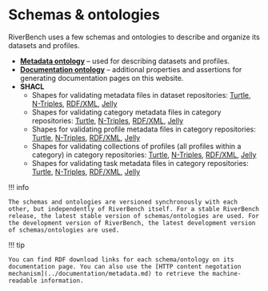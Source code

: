 # Schemas & ontologies

RiverBench uses a few schemas and ontologies to describe and organize its datasets and profiles.

* **[Metadata ontology](metadata.md)** – used for describing datasets and profiles.
* **[Documentation ontology](documentation.md)** – additional properties and assertions for generating documentation pages on this website.
* **SHACL**
    * Shapes for validating metadata files in dataset repositories: [Turtle](https://w3id.org/riverbench/schema/dataset-shacl.ttl), [N-Triples](https://w3id.org/riverbench/schema/dataset-shacl.nt), [RDF/XML](https://w3id.org/riverbench/schema/dataset-shacl.rdf), [Jelly](https://w3id.org/riverbench/schema/dataset-shacl.jelly)
    * Shapes for validating category metadata files in category repositories: [Turtle](https://w3id.org/riverbench/schema/category-shacl.ttl), [N-Triples](https://w3id.org/riverbench/schema/category-shacl.nt), [RDF/XML](https://w3id.org/riverbench/schema/category-shacl.rdf), [Jelly](https://w3id.org/riverbench/schema/category-shacl.jelly)
    * Shapes for validating profile metadata files in category repositories: [Turtle](https://w3id.org/riverbench/schema/profile-shacl.ttl), [N-Triples](https://w3id.org/riverbench/schema/profile-shacl.nt), [RDF/XML](https://w3id.org/riverbench/schema/profile-shacl.rdf), [Jelly](https://w3id.org/riverbench/schema/profile-shacl.jelly)
    * Shapes for validating collections of profiles (all profiles within a category) in category repositories: [Turtle](https://w3id.org/riverbench/schema/profile-collection-shacl.ttl), [N-Triples](https://w3id.org/riverbench/schema/profile-collection-shacl.nt), [RDF/XML](https://w3id.org/riverbench/schema/profile-collection-shacl.rdf), [Jelly](https://w3id.org/riverbench/schema/profile-collection-shacl.jelly)
    * Shapes for validating task metadata files in category repositories: [Turtle](https://w3id.org/riverbench/schema/task-shacl.ttl), [N-Triples](https://w3id.org/riverbench/schema/task-shacl.nt), [RDF/XML](https://w3id.org/riverbench/schema/task-shacl.rdf), [Jelly](https://w3id.org/riverbench/schema/task-shacl.jelly)

<!-- 
    TODO: remove these manual links, put SHACL docs in subpages 
    https://github.com/RiverBench/RiverBench/issues/78
-->

!!! info

    The schemas and ontologies are versioned synchronously with each other, but independently of RiverBench itself. For a stable RiverBench release, the latest stable version of schemas/ontologies are used. For the development version of RiverBench, the latest development version of schemas/ontologies are used.

!!! tip

    You can find RDF download links for each schema/ontology on its documentation page. You can also use the [HTTP content negotation mechanism](../documentation/metadata.md) to retrieve the machine-readable information.
